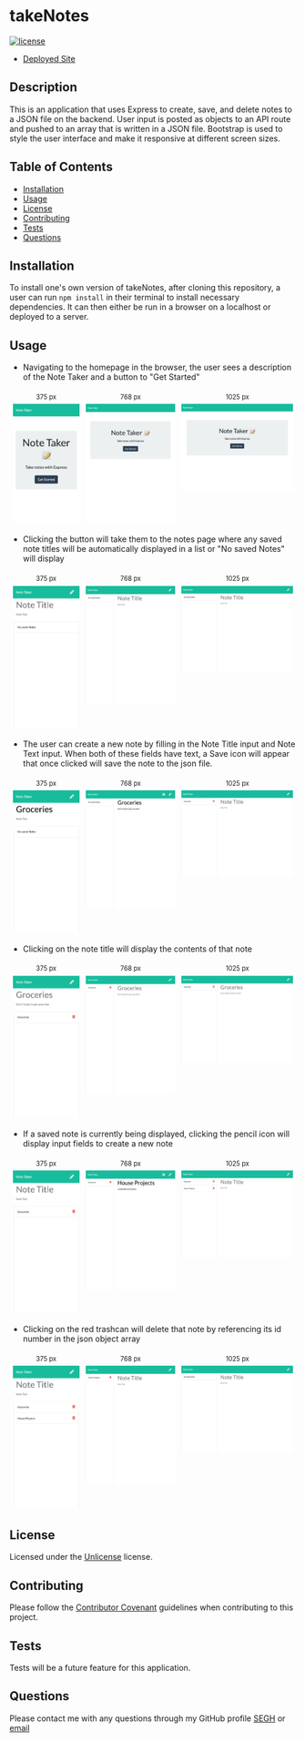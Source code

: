 # takeNotes

  [![license](https://img.shields.io/badge/license-Unlicense-blue.svg)](http://unlicense.org/)

  * [Deployed Site](https://warm-lowlands-22639.herokuapp.com/)

  ## Description
  This is an application that uses Express to create, save, and delete notes to a JSON file on the backend. User input is posted as objects to an API route and pushed to an array that is written in a JSON file. Bootstrap is used to style the user interface and make it responsive at different screen sizes.

  ## Table of Contents
  * [Installation](#installation)
  * [Usage](#usage)
  * [License](#license)
  * [Contributing](#contributing)
  * [Tests](#tests)
  * [Questions](#questions)

  ## Installation
  To install one's own version of takeNotes, after cloning this repository, a user can run ```npm install``` in their terminal to install necessary dependencies. It can then either be run in a browser on a localhost or deployed to a server.

  ## Usage

  * Navigating to the homepage in the browser, the user sees a description of the Note Taker and a button to "Get Started"

<div style="display: flex; flex-direction: row">
<div style="display: flex; flex-direction: column; align-items: center; font-size:80%; text-align:center; padding: .5em;"><span>375 px</span><img src="./public/assets/images/375start.png" alt="375px screenshot" width="150" height="height" style="padding-top:0.5em;" /></div>
<div style="display: flex; flex-direction: column; align-items: center; font-size:80%; text-align:center; padding: .5em;"><span>768 px</span><img src="./public/assets/images/768start.png" alt="768px screenshot" width="200" height="height" style="padding-top:0.5em;" /></div>
<div style="display: flex; flex-direction: column; align-items: center; font-size:80%; text-align:center; padding: .5em;"><span>1025 px</span><img src="./public/assets/images/1025start.png" alt="1025px screenshot" width="250" height="height" style="padding-top:0.5em;" /></div>
</div>

  * Clicking the button will take them to the notes page where any saved note titles will be automatically displayed in a list or "No saved Notes" will display

<div style="display: flex; flex-direction: row">
<div style="display: flex; flex-direction: column; align-items: center; font-size:80%; text-align:center; padding: .5em;"><span>375 px</span><img src="./public/assets/images/375empty.png" alt="375px screenshot" width="150" height="height" style="padding-top:0.5em;" /></div>
<div style="display: flex; flex-direction: column; align-items: center; font-size:80%; text-align:center; padding: .5em;"><span>768 px</span><img src="./public/assets/images/768empty.png" alt="768px screenshot" width="200" height="height" style="padding-top:0.5em;" /></div>
<div style="display: flex; flex-direction: column; align-items: center; font-size:80%; text-align:center; padding: .5em;"><span>1025 px</span><img src="./public/assets/images/1025empty.png" alt="1025px screenshot" width="250" height="height" style="padding-top:0.5em;" /></div>
</div>

  * The user can create a new note by filling in the Note Title input and Note Text input. When both of these fields have text, a Save icon will appear that once clicked will save the note to the json file.

<div style="display: flex; flex-direction: row">
<div style="display: flex; flex-direction: column; align-items: center; font-size:80%; text-align:center; padding: .5em;"><span>375 px</span><img src="./public/assets/images/375create.png" alt="375px screenshot" width="150" height="height" style="padding-top:0.5em;" /></div>
<div style="display: flex; flex-direction: column; align-items: center; font-size:80%; text-align:center; padding: .5em;"><span>768 px</span><img src="./public/assets/images/768create.png" alt="768px screenshot" width="200" height="height" style="padding-top:0.5em;" /></div>
<div style="display: flex; flex-direction: column; align-items: center; font-size:80%; text-align:center; padding: .5em;"><span>1025 px</span><img src="./public/assets/images/1025create.png" alt="1025px screenshot" width="250" height="height" style="padding-top:0.5em;" /></div>
</div>

  * Clicking on the note title will display the contents of that note

<div style="display: flex; flex-direction: row">
<div style="display: flex; flex-direction: column; align-items: center; font-size:80%; text-align:center; padding: .5em;"><span>375 px</span><img src="./public/assets/images/375show.png" alt="375px screenshot" width="150" height="height" style="padding-top:0.5em;" /></div>
<div style="display: flex; flex-direction: column; align-items: center; font-size:80%; text-align:center; padding: .5em;"><span>768 px</span><img src="./public/assets/images/768show.png" alt="768px screenshot" width="200" height="height" style="padding-top:0.5em;" /></div>
<div style="display: flex; flex-direction: column; align-items: center; font-size:80%; text-align:center; padding: .5em;"><span>1025 px</span><img src="./public/assets/images/1025show.png" alt="1025px screenshot" width="250" height="height" style="padding-top:0.5em;" /></div>
</div>

  * If a saved note is currently being displayed, clicking the pencil icon will display input fields to create a new note

<div style="display: flex; flex-direction: row">
<div style="display: flex; flex-direction: column; align-items: center; font-size:80%; text-align:center; padding: .5em;"><span>375 px</span><img src="./public/assets/images/375new.png" alt="375px screenshot" width="150" height="height" style="padding-top:0.5em;" /></div>
<div style="display: flex; flex-direction: column; align-items: center; font-size:80%; text-align:center; padding: .5em;"><span>768 px</span><img src="./public/assets/images/768new.png" alt="768px screenshot" width="200" height="height" style="padding-top:0.5em;" /></div>
<div style="display: flex; flex-direction: column; align-items: center; font-size:80%; text-align:center; padding: .5em;"><span>1025 px</span><img src="./public/assets/images/1025new.png" alt="1025px screenshot" width="250" height="height" style="padding-top:0.5em;" /></div>
</div>

  * Clicking on the red trashcan will delete that note by referencing its id number in the json object array

<div style="display: flex; flex-direction: row">
<div style="display: flex; flex-direction: column; align-items: center; font-size:80%; text-align:center; padding: .5em;"><span>375 px</span><img src="./public/assets/images/375delete.png" alt="375px screenshot" width="150" height="height" style="padding-top:0.5em;" /></div>
<div style="display: flex; flex-direction: column; align-items: center; font-size:80%; text-align:center; padding: .5em;"><span>768 px</span><img src="./public/assets/images/768delete.png" alt="768px screenshot" width="200" height="height" style="padding-top:0.5em;" /></div>
<div style="display: flex; flex-direction: column; align-items: center; font-size:80%; text-align:center; padding: .5em;"><span>1025 px</span><img src="./public/assets/images/1025delete.png" alt="1025px screenshot" width="250" height="height" style="padding-top:0.5em;" /></div>
</div>

  ## License
  Licensed under the [Unlicense](https://unlicense.org) license.

  ## Contributing
  Please follow the [Contributor Covenant](https://www.contributor-covenant.org) guidelines when contributing to this project.

  ## Tests
  Tests will be a future feature for this application.

  ## Questions
  Please contact me with any questions through my GitHub profile [SEGH](https://github.com/SEGH) or [email](mailto:segh@fastmail.com)
